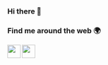 ### Hi there 👋

### Find me around the web 🌍
<a href="mailto:esmaengin91@gmail.com"><img width="30px" align="left" src="https://cdn.jsdelivr.net/npm/simple-icons@v3/icons/gmail.svg" /></a>
<a href="https://www.linkedin.com/in/esmaengin/"><img width="30px" align="left" src="https://cdn.jsdelivr.net/npm/simple-icons@v3/icons/linkedin.svg" /></a>

<br />


<!--
**esmaengin/esmaengin** is a ✨ _special_ ✨ repository because its `README.md` (this file) appears on your GitHub profile.

Here are some ideas to get you started:

- 🔭 I’m currently working on ...
- 🌱 I’m currently learning ...
- 👯 I’m looking to collaborate on ...
- 🤔 I’m looking for help with ...
- 💬 Ask me about ...
- 📫 How to reach me: ...
- 😄 Pronouns: ...
- ⚡ Fun fact: ...
-->
